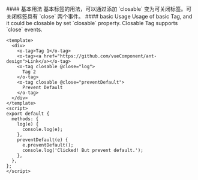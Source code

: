 <cn>
#### 基本用法
基本标签的用法，可以通过添加 `closable` 变为可关闭标签。可关闭标签具有 `close` 两个事件。
</cn>

<us>
#### basic Usage
Usage of basic Tag, and it could be closable by set `closable` property. Closable Tag supports `close` events.
</us>

```vue
<template>
  <div>
    <o-tag>Tag 1</o-tag>
    <o-tag><a href="https://github.com/vueComponent/ant-design">Link</a></o-tag>
    <o-tag closable @close="log">
      Tag 2
    </o-tag>
    <o-tag closable @close="preventDefault">
      Prevent Default
    </o-tag>
  </div>
</template>
<script>
export default {
  methods: {
    log(e) {
      console.log(e);
    },
    preventDefault(e) {
      e.preventDefault();
      console.log('Clicked! But prevent default.');
    },
  },
};
</script>
```
